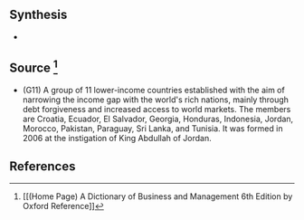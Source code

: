 ## Synthesis
- 
## Source [^1]
- (G11) A group of 11 lower-income countries established with the aim of narrowing the income gap with the world's rich nations, mainly through debt forgiveness and increased access to world markets. The members are Croatia, Ecuador, El Salvador, Georgia, Honduras, Indonesia, Jordan, Morocco, Pakistan, Paraguay, Sri Lanka, and Tunisia. It was formed in 2006 at the instigation of King Abdullah of Jordan.
## References

[^1]: [[(Home Page) A Dictionary of Business and Management 6th Edition by Oxford Reference]]